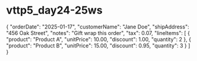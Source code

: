 # vttp5_day24-25ws
{
    "orderDate": "2025-01-17",
    "customerName": "Jane Doe",
    "shipAddress": "456 Oak Street",
    "notes": "Gift wrap this order",
    "tax": 0.07,
    "lineItems": [
        {
            "product": "Product A",
            "unitPrice": 10.00,
            "discount": 1.00,
            "quantity": 2
        },
        {
            "product": "Product B",
            "unitPrice": 15.00,
            "discount": 0.95,
            "quantity": 3
        }
    ]
}
